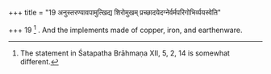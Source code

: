 +++
title = "19 अनुस्तरण्यावपामुत्खिद्य शिरोमुखम् प्रच्छादयेदग्नेर्वर्मपरिगोभिर्व्ययस्वेति"

+++
19 [^4] . And the implements made of copper, iron, and earthenware.


[^4]:  The statement in Śatapatha Brāhmaṇa XII, 5, 2, 14 is somewhat different.
